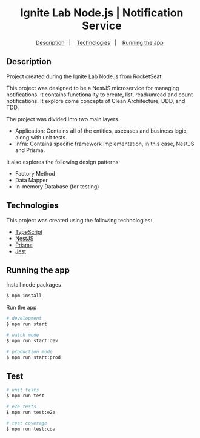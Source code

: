 <h1 align="center">Ignite Lab Node.js | Notification Service</h1>

<p align="center">
  <a href="#description">Description</a>&nbsp;&nbsp;&nbsp;|&nbsp;&nbsp;&nbsp;
  <a href="#technologies">Technologies</a>&nbsp;&nbsp;&nbsp;|&nbsp;&nbsp;&nbsp;
  <a href="#running-the-app">Running the app</a>&nbsp;&nbsp;&nbsp;
</p>

## Description

Project created during the Ignite Lab Node.js from RocketSeat.

This project was designed to be a NestJS microservice for managing notifications. It contains functionality to create, list, read/unread and count notifications. It explore come concepts of Clean Architecture, DDD, and TDD.

The project was divided into two main layers.
- Application: Contains all of the entities, usecases and business logic, along with unit tests.
- Infra: Contains specific framework implementation, in this case, NestJS and Prisma.

It also explores the following design patterns:
- Factory Method
- Data Mapper
- In-memory Database (for testing)

## Technologies

This project was created using the following technologies:

- [TypeScript](https://www.typescriptlang.org/)
- [NestJS](https://nestjs.com/)
- [Prisma](https://www.prisma.io/)
- [Jest](https://jestjs.io/)

## Running the app

Install node packages

```bash
$ npm install
```

Run the app

```bash
# development
$ npm run start

# watch mode
$ npm run start:dev

# production mode
$ npm run start:prod
```

## Test

```bash
# unit tests
$ npm run test

# e2e tests
$ npm run test:e2e

# test coverage
$ npm run test:cov
```
